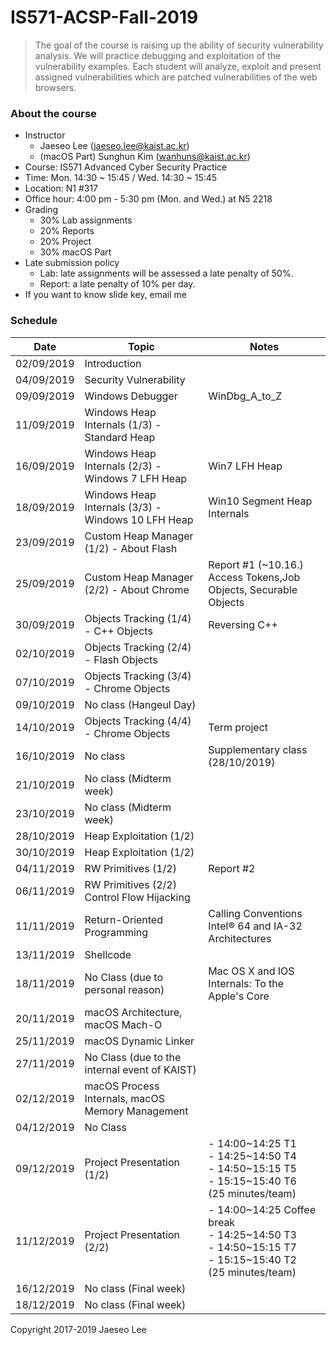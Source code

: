 # IS571-ACSP-Fall-2019 

> The goal of the course is raising up the ability of security vulnerability analysis. We will practice debugging and exploitation of the vulnerability examples. Each student will analyze, exploit and present assigned vulnerabilities which are patched vulnerabilities of the web browsers.

### About the course
* Instructor
	* Jaeseo Lee (jaeseo.lee@kaist.ac.kr)
	* (macOS Part) Sunghun Kim (wanhuns@kaist.ac.kr)
* Course: IS571 Advanced Cyber Security Practice
* Time: Mon. 14:30 ~ 15:45 / Wed. 14:30 ~ 15:45
* Location: N1 #317
* Office hour: 4:00 pm - 5:30 pm (Mon. and Wed.) at N5 2218
* Grading
	* 30% Lab assignments
	* 20% Reports
	* 20% Project 
	* 30% macOS Part
* Late submission policy 
	* Lab: late assignments will be assessed a late penalty of 50%.
	* Report: a late penalty of 10% per day.
* If you want to know slide key, email me

### Schedule
| Date       |  Topic          | Notes 
|------------|-----------------|-------
| 02/09/2019 | Introduction
| 04/09/2019 | Security Vulnerability
| 09/09/2019 | Windows Debugger | WinDbg_A_to_Z
| 11/09/2019 | Windows Heap Internals (1/3) - Standard Heap
| 16/09/2019 | Windows Heap Internals (2/3) - Windows 7 LFH Heap | Win7 LFH Heap
| 18/09/2019 | Windows Heap Internals (3/3) - Windows 10 LFH Heap | Win10 Segment Heap Internals
| 23/09/2019 | Custom Heap Manager (1/2) - About Flash
| 25/09/2019 | Custom Heap Manager (2/2) - About Chrome | Report #1  (~10.16.)<br>Access Tokens,Job Objects, Securable Objects
| 30/09/2019 | Objects Tracking (1/4) - C++ Objects | Reversing C++
| 02/10/2019 | Objects Tracking (2/4) - Flash Objects
| 07/10/2019 | Objects Tracking (3/4) - Chrome Objects
| 09/10/2019 | No class (Hangeul Day)
| 14/10/2019 | Objects Tracking (4/4) - Chrome Objects | Term project
| 16/10/2019 | No class | Supplementary class (28/10/2019)
| 21/10/2019 | No class (Midterm week)
| 23/10/2019 | No class (Midterm week)
| 28/10/2019 | Heap Exploitation (1/2)
| 30/10/2019 | Heap Exploitation (1/2)
| 04/11/2019 | RW Primitives (1/2) | Report #2
| 06/11/2019 | RW Primitives (2/2) <br> Control Flow Hijacking
| 11/11/2019 | Return-Oriented Programming | Calling Conventions<br>Intel® 64 and IA-32 Architectures
| 13/11/2019 | Shellcode
| 18/11/2019 | No Class (due to personal reason) | Mac OS X and IOS Internals: To the Apple's Core
| 20/11/2019 | macOS Architecture, macOS Mach-O 
| 25/11/2019 | macOS Dynamic Linker
| 27/11/2019 | No Class (due to the internal event of KAIST)
| 02/12/2019 | macOS Process Internals, macOS Memory Management | 
| 04/12/2019 | No Class 
| 09/12/2019 | Project Presentation (1/2) | \- 14:00\~14:25 T1<br>\- 14:25\~14:50 T4<br>\- 14:50\~15:15 T5<br>\- 15:15\~15:40 T6<br>(25 minutes/team)
| 11/12/2019 | Project Presentation (2/2) | \- 14:00\~14:25 Coffee break<br>\- 14:25\~14:50 T3 <br>\- 14:50\~15:15 T7<br>\- 15:15\~15:40 T2<br>(25 minutes/team)
| 16/12/2019 | No class (Final week)
| 18/12/2019 | No class (Final week)

Copyright 2017-2019 Jaeseo Lee
